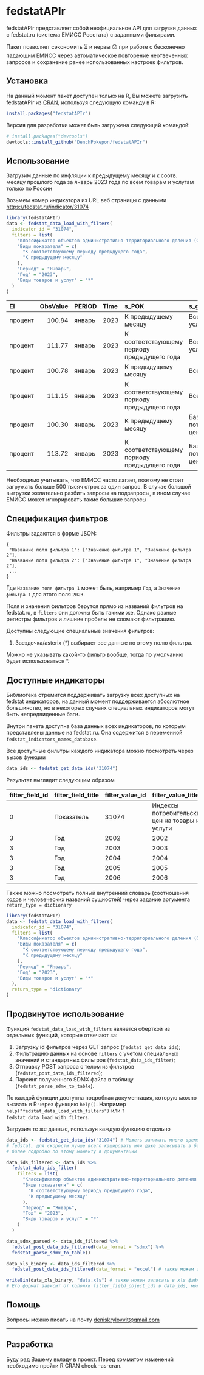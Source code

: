 
<!-- README.md is generated from README.Rmd. Please edit that file -->

# fedstatAPIr

<!-- badges: start -->
<!-- badges: end -->

fedstatAPIr представляет собой неофициальное API для загрузки данных с
fedstat.ru (система ЕМИСС Росстата) с заданными фильтрами.

Пакет позволяет сэкономить ⏳ и нервы 😡 при работе с бесконечно
падающим ЕМИСС через автоматическое повторение неотвеченных запросов и
сохранение ранее использованных настроек фильтров.

## Установка

На данный момент пакет доступен только на R, Вы можете загрузить
fedstatAPIr из [CRAN](https://CRAN.R-project.org), используя следующую
команду в R:

``` r
install.packages("fedstatAPIr")
```

Версия для разработки может быть загружена следующей командой:

``` r
# install.packages("devtools")
devtools::install_github("DenchPokepon/fedstatAPIr")
```

## Использование

Загрузим данные по инфляции к предыдущему месяцу и к соотв. месяцу
прошлого года за январь 2023 года по всем товарам и услугам только по
России

Возьмем номер индикатора из URL веб страницы с данными
<https://fedstat.ru/indicator/31074>

``` r
library(fedstatAPIr)
data <- fedstat_data_load_with_filters(
  indicator_id = "31074",
  filters = list(
    "Классификатор объектов административно-территориального деления (ОКАТО)" = "Российская Федерация",
    "Виды показателя" = c(
      "К соответствующему периоду предыдущего года",
      "К предыдущему месяцу"
    ),
    "Период" = "Январь",
    "Год" = "2023",
    "Виды товаров и услуг" = "*"
  )
)
```

| EI      | ObsValue | PERIOD | Time | s_POK                                       | s_grtov                            | s_OKATO              | s_OKATO_code | s_POK_code | s_grtov_code |
|:--------|---------:|:-------|:-----|:--------------------------------------------|:-----------------------------------|:---------------------|:-------------|:-----------|:-------------|
| процент |   100.84 | январь | 2023 | К предыдущему месяцу                        | Все товары и услуги                | Российская Федерация | 643          | 44         | 1            |
| процент |   111.77 | январь | 2023 | К соответствующему периоду предыдущего года | Все товары и услуги                | Российская Федерация | 643          | 9          | 1            |
| процент |   100.78 | январь | 2023 | К предыдущему месяцу                        | Все товары                         | Российская Федерация | 643          | 44         | 2            |
| процент |   111.15 | январь | 2023 | К соответствующему периоду предыдущего года | Все товары                         | Российская Федерация | 643          | 9          | 2            |
| процент |   100.30 | январь | 2023 | К предыдущему месяцу                        | Базовый индекс потребительских цен | Российская Федерация | 643          | 44         | 3            |
| процент |   113.72 | январь | 2023 | К соответствующему периоду предыдущего года | Базовый индекс потребительских цен | Российская Федерация | 643          | 9          | 3            |

Необходимо учитывать, что ЕМИСС часто лагает, поэтому не стоит загружать
больше 500 тысяч строк за один запрос. В случае большой выгрузки
желательно разбить запросы на подзапросы, в ином случае ЕМИСС может
игнорировать такие большие запросы

## Спецификация фильтров

Фильтры задаются в форме JSON:

``` json_example
{
 "Название поля фильтра 1": ["Значение фильтра 1", "Значение фильтра 2"],
 "Название поля фильтра 2": ["Значение фильтра 1", "Значение фильтра 2"],
 ...
}
```

Где `Название поля фильтра 1` может быть, например `Год`, а
`Значение фильтра 1` для этого поля `2023`.

Поля и значения фильтров берутся прямо из названий фильтров на
fedstat.ru, в `filters` они должны быть такими же. Однако разные
регистры фильтров и лишние пробелы не сломают фильтрацию.

Доступны следующие специальные значения фильтров:

1.  Звездочка/asterix (\*) выбирает все данные по этому полю фильтра.

Можно не указывать какой-то фильтр вообще, тогда по умолчанию будет
использоваться \*.

## Доступные индикаторы

Библиотека стремится поддерживать загрузку всех доступных на fedstat
индикаторов, на данный момент поддерживается абсолютное большинство, но
в некоторых случаях специальных индикаторов могут быть непредвиденные
баги.

Внутри пакета доступна база данных всех индикаторов, по которым
представлены данные на fedstat.ru. Она содержится в переменной
`fedstat_indicators_names_database`.

Все доступные фильтры каждого индикатора можно посмотреть через вызов
функции

``` r
data_ids <- fedstat_get_data_ids("31074")
```

Результат выглядит следующим образом

| filter_field_id | filter_field_title | filter_value_id | filter_value_title                             | filter_field_object_ids |
|:----------------|:-------------------|:----------------|:-----------------------------------------------|:------------------------|
| 0               | Показатель         | 31074           | Индексы потребительских цен на товары и услуги | filterObjectIds         |
| 3               | Год                | 2002            | 2002                                           | columnObjectIds         |
| 3               | Год                | 2003            | 2003                                           | columnObjectIds         |
| 3               | Год                | 2004            | 2004                                           | columnObjectIds         |
| 3               | Год                | 2005            | 2005                                           | columnObjectIds         |
| 3               | Год                | 2006            | 2006                                           | columnObjectIds         |

Также можно посмотреть полный внутренний словарь (соотношения кодов и
человеческих названий сущностей) через задание аргумента
`return_type = dictionary`

``` r
library(fedstatAPIr)
data <- fedstat_data_load_with_filters(
  indicator_id = "31074",
  filters = list(
    "Классификатор объектов административно-территориального деления (ОКАТО)" = "Российская Федерация",
    "Виды показателя" = c(
      "К соответствующему периоду предыдущего года",
      "К предыдущему месяцу"
    ),
    "Период" = "Январь",
    "Год" = "2023",
    "Виды товаров и услуг" = "*"
  ),
  return_type = "dictionary"
)
```

## Продвинутое использование

Функция `fedstat_data_load_with_filters` является оберткой из отдельных
функций, которые отвечают за:

1.  Загрузку id фильтров через GET запрос (`fedstat_get_data_ids`);
2.  Фильтрацию данных на основе `filters` с учетом специальных значений
    и стандартных фильтров (`fedstat_data_ids_filter`);
3.  Отправку POST запроса с телом из фильтров
    (`fedstat_post_data_ids_filtered`);
4.  Парсинг полученного SDMX файла в таблицу
    (`fedstat_parse_sdmx_to_table`).

По каждой функции доступна подробная документация, которую можно вызвать
в R через функцию `help()`. Например
`help("fedstat_data_load_with_filters")` или
`?fedstat_data_load_with_filters`.

Загрузим те же данные, используя каждую функцию отдельно

``` r
data_ids <- fedstat_get_data_ids("31074") # Можеть занимать много времени из-за лагов
# fedstat, для скорости лучше всего кэшировать или даже записывать в базу данных,
# более подробно по этому моменту в документации

data_ids_filtered <- data_ids %>%
  fedstat_data_ids_filter(
    filters = list(
      "Классификатор объектов административно-территориального деления (ОКАТО)" = "Российская Федерация",
      "Виды показателя" = c(
        "К соответствующему периоду предыдущего года",
        "К предыдущему месяцу"
      ),
      "Период" = "Январь",
      "Год" = "2023",
      "Виды товаров и услуг" = "*"
    )
  )

data_sdmx_parsed <- data_ids_filtered %>%
  fedstat_post_data_ids_filtered(data_format = "sdmx") %>%
  fedstat_parse_sdmx_to_table()

data_xls_binary <- data_ids_filtered %>%
  fedstat_post_data_ids_filtered(data_format = "excel") # также можем загружать excel

writeBin(data_xls_binary, "data.xls") # также можем записать в xls файл.
# Его формат зависит от колонки filter_field_object_ids в data_ids, можно изменять самостоятельно
```

## Помощь

Вопросы можно писать на почту <deniskrylovvit@gmail.com>

------------------------------------------------------------------------

## Разработка

Буду рад Вашему вкладу в проект. Перед коммитом изменений необходимо
пройти R CRAN check –as-cran.
